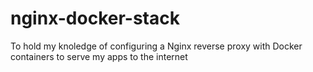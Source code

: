 # nginx-docker-stack
To hold my knoledge of configuring a Nginx reverse proxy with Docker containers to serve my apps to the internet
